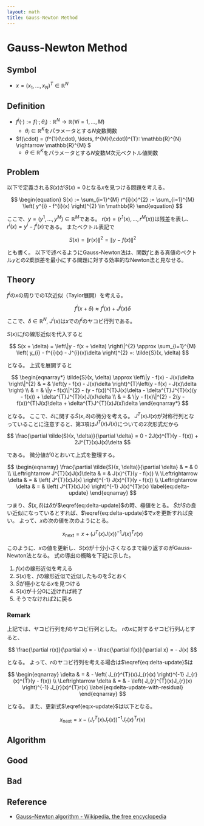 ```yaml
---
layout: math
title: Gauss-Newton Method
---
```


# Gauss-Newton Method

## Symbol
* $x = (x_{1}, \ldots, x_{N})^{T} \in \mathbb{R}^{N}$

## Definition
* $f^{i}(\cdot) := f(\cdot; \theta_{i}): \mathbb{R}^{N} \rightarrow \mathbb{R} (\forall i = 1, \ldots, M)$
    * $\theta_{i} \in \mathbb{R}^{K}$をパラメータとする$N$変数関数
* $f(\cdot) = (f^{1}(\cdot), \ldots, f^{M}(\cdot))^{T}: \mathbb{R}^{N} \rightarrow \mathbb{R}^{M} $
    * $\theta \in \mathbb{R}^{K}$をパラメータとする$N$変数$M$次元ベクトル値関数

## Problem
以下で定義される$S(x)$が$S(x) = 0$となる$x$を見つける問題を考える。

$$
\begin{equation}
    S(x) 
        := \sum_{i=1}^{M} r^{i}(x)^{2}
        := \sum_{i=1}^{M} \left( y^{i} - f^{i}(x) \right)^{2}  \in \mathbb{R}
\end{equation}
$$

ここで、$y = (y^{1}, \ldots, y^{M}) \in \mathbb{R}^{M}$である。
$r(x) = (r^{1}(x), \ldots, r^{M}(x))$は残差を表し、$r^{i}(x) = y^{i} - f^{i}(x)$である。
またベクトル表記で

$$
\begin{equation}
S(x) 
    = \left\| r(x) \right\|^{2}
    = \left\| y - f(x) \right\|^{2}
\end{equation}
$$

とも書く。
以下で述べるようにGauss-Newton法は、関数$f$とある真値のベクトル$y$との2乗誤差を最小にする問題に対する効率的なNewton法と見なせる。

## Theory

$f^{i}$の$x$の周りでの1次近似（Taylor展開）を考える。

$$
f^{i}(x + \delta) \approx  f^{i}(x) + J^{i}(x)\delta
$$

ここで、$\delta \in \mathbb{R}^{N}$, $J^{i}(x)$は$x$での$f^{i}$のヤコビ行列である。

$S(x)$に$f$の線形近似を代入すると

$$
S(x + \delta) 
    = \left\|y - f(x + \delta) \right\|^{2}
    \approx \sum_{i=1}^{M} \left( y_{i} - f^{i}(x) - J^{i}(x)\delta \right)^{2}
    =: \tilde{S}(x, \delta)
$$

となる。
上式を展開すると

$$
\begin{eqnarray*}
\tilde{S}(x, \delta) 
    \approx \left\|y - f(x) - J(x)\delta \right\|^{2} 
    & = & \left(y - f(x) - J(x)\delta \right)^{T}\left(y - f(x) - J(x)\delta \right) \\
    & = & \|y - f(x)\|^{2} - (y - f(x))^{T}J(x)\delta
        - \delta^{T}J^{T}(x)(y - f(x)) + \delta^{T}J^{T}(x)J(x)\delta \\
    & = & \|y - f(x)\|^{2} - 2(y - f(x))^{T}J(x)\delta + \delta^{T}J^{T}(x)J(x)\delta
\end{eqnarray*}
$$

となる。
ここで、$\delta$に関する$\tilde{S}(x, \delta)$の微分を考える。
$J^{T}(x)J(x)$が対称行列となっていることに注意すると、第3項は$J^{T}(x)J(x)$についての2次形式だから

$$
\frac{\partial \tilde{S}(x, \delta)}{\partial \delta}
    = 0 - 2J(x)^{T}(y - f(x)) + 2J^{T}(x)J(x)\delta
$$

である。
微分値が0とおいて上式を整理する。

$$
\begin{eqnarray}
    \frac{\partial \tilde{S}(x, \delta)}{\partial \delta} & = & 0 \\
    \Leftrightarrow J^{T}(x)J(x)\delta & = & J(x)^{T}(y - f(x)) \\
    \Leftrightarrow \delta & = & \left( J^{T}(x)J(x) \right)^{-1} J(x)^{T}(y - f(x)) \\
    \Leftrightarrow \delta & = & \left( J^{T}(x)J(x) \right)^{-1} J(x)^{T}r(x)
    \label{eq:delta-update}
\end{eqnarray}
$$

つまり、$\tilde{S}(x, \delta)$は$\delta$が$\eqref{eq:delta-update}$の時、極値をとる。
$\tilde{S}$が$S$の良い近似になっているとすれば、$\eqref{eq:delta-update}$で$x$を更新すれば良い。
よって、$x$の次の値を次のようにとる。

$$
\begin{equation}
    x_{\mathrm{next}} = x + \left( J^{T}(x)J(x) \right)^{-1} J(x)^{T}r(x)
    \label{eq:x-update}
\end{equation}
$$

このように、$x$の値を更新し、$S(x)$が十分小さくなるまで繰り返すのがGauss-Newton法となる。
式の導出の概略を下記に示した。

1. $f(x)$の線形近似を考える
2. $S(x)$を、$f$の線形近似で近似したものを$\tilde{S}$とおく
3. $\tilde{S}$が極小となる$x$を見つける
4. $S(x)$が十分0に近ければ終了
5. そうでなければ2に戻る

### Remark
上記では、ヤコビ行列を$f$のヤコビ行列とした。
$r$の$x$に対するヤコビ行列$J_{r}$とすると、

$$
\frac{\partial r(x)}{\partial x} 
    = - \frac{\partial f(x)}{\partial x} 
    = - J(x)
$$

となる。
よって、$r$のヤコビ行列を考える場合は$\eqref{eq:delta-update}$は

$$
\begin{eqnarray}
    \delta & = & - \left( J_{r}^{T}(x)J_{r}(x) \right)^{-1} J_{r}(x)^{T}(y - f(x)) \\
    \Leftrightarrow \delta & = & - \left( J_{r}^{T}(x)J_{r}(x) \right)^{-1} J_{r}(x)^{T}r(x)
    \label{eq:delta-update-with-residual}
\end{eqnarray}
$$

となる。
また、更新式$\eqref{eq:x-update}$は以下となる。

$$
\begin{equation}
    x_{\mathrm{next}} = x - \left( J_{r}^{T}(x)J_{r}(x) \right)^{-1} J_{r}(x)^{T}r(x)
    \label{eq:x-update-with-residual}
\end{equation}
$$

## Algorithm

## Good

## Bad

## Reference
* [Gauss–Newton algorithm - Wikipedia, the free encyclopedia](https://en.wikipedia.org/wiki/Gauss%E2%80%93Newton_algorithm)
